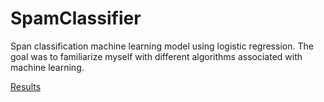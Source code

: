 # SpamClassifier
Span classification machine learning model using logistic regression. The goal was to familiarize myself with different algorithms associated with machine learning.

[Results](http://i64.tinypic.com/x1gl07.png)
